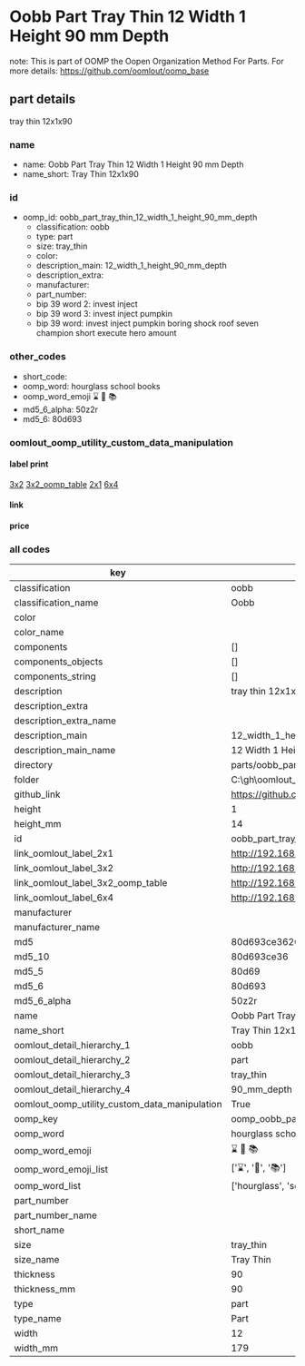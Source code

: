 # Oobb Part Tray Thin 12 Width 1 Height 90 mm Depth  

note: This is part of OOMP the Oopen Organization Method For Parts. For more details: https://github.com/oomlout/oomp_base

##  part details
  



tray thin 12x1x90



### name
* name: Oobb Part Tray Thin 12 Width 1 Height 90 mm Depth
* name_short: Tray Thin 12x1x90 
### id
* oomp_id: oobb_part_tray_thin_12_width_1_height_90_mm_depth
  * classification: oobb
  * type: part
  * size: tray_thin
  * color: 
  * description_main: 12_width_1_height_90_mm_depth
  * description_extra: 
  * manufacturer: 
  * part_number: 
  * bip 39 word 2: invest inject
  * bip 39 word 3: invest inject pumpkin
  * bip 39 word: invest inject pumpkin boring shock roof seven champion short execute hero amount

### other_codes
* short_code: 
* oomp_word: hourglass school books
* oomp_word_emoji :hourglass: :school: :books:
* md5_6_alpha: 50z2r
* md5_6: 80d693






### oomlout_oomp_utility_custom_data_manipulation
#### label print
[3x2](http://192.168.1.245:1112/?label=oomp%2050z2r)
[3x2_oomp_table](http://192.168.1.108:1112/?label=oomp%2050z2r)
[2x1](http://192.168.1.242:1112/?label=oomp%2050z2r)
[6x4](http://192.168.1.55:1112/?label=oomp%2050z2r)    

#### link

                              

#### price







### all codes 
| key | value |  
| --- | --- |  
| classification | oobb |  
| classification_name | Oobb |  
| color |  |  
| color_name |  |  
| components | [] |  
| components_objects | [] |  
| components_string | [] |  
| description | tray thin 12x1x90 |  
| description_extra |  |  
| description_extra_name |  |  
| description_main | 12_width_1_height_90_mm_depth |  
| description_main_name | 12 Width 1 Height 90 mm Depth |  
| directory | parts/oobb_part_tray_thin_12_width_1_height_90_mm_depth |  
| folder | C:\gh\oomlout_oobb_version_4_generated_parts\things\oobb_part_tray_thin_12_width_1_height_90_mm_depth |  
| github_link | https://github.com/oomlout/oomlout_oomp_part_src/tree/main/parts/oobb_part_tray_thin_12_width_1_height_90_mm_depth |  
| height | 1 |  
| height_mm | 14 |  
| id | oobb_part_tray_thin_12_width_1_height_90_mm_depth |  
| link_oomlout_label_2x1 | http://192.168.1.242:1112/?label=oomp%2050z2r |  
| link_oomlout_label_3x2 | http://192.168.1.245:1112/?label=oomp%2050z2r |  
| link_oomlout_label_3x2_oomp_table | http://192.168.1.108:1112/?label=oomp%2050z2r |  
| link_oomlout_label_6x4 | http://192.168.1.55:1112/?label=oomp%2050z2r |  
| manufacturer |  |  
| manufacturer_name |  |  
| md5 | 80d693ce36261896eee3219f5b5d03af |  
| md5_10 | 80d693ce36 |  
| md5_5 | 80d69 |  
| md5_6 | 80d693 |  
| md5_6_alpha | 50z2r |  
| name | Oobb Part Tray Thin 12 Width 1 Height 90 mm Depth |  
| name_short | Tray Thin 12x1x90  |  
| oomlout_detail_hierarchy_1 | oobb |  
| oomlout_detail_hierarchy_2 | part |  
| oomlout_detail_hierarchy_3 | tray_thin |  
| oomlout_detail_hierarchy_4 | 90_mm_depth |  
| oomlout_oomp_utility_custom_data_manipulation | True |  
| oomp_key | oomp_oobb_part_tray_thin_12_width_1_height_90_mm_depth |  
| oomp_word | hourglass school books |  
| oomp_word_emoji | :hourglass: :school: :books: |  
| oomp_word_emoji_list | [':hourglass:', ':school:', ':books:'] |  
| oomp_word_list | ['hourglass', 'school', 'books'] |  
| part_number |  |  
| part_number_name |  |  
| short_name |  |  
| size | tray_thin |  
| size_name | Tray Thin |  
| thickness | 90 |  
| thickness_mm | 90 |  
| type | part |  
| type_name | Part |  
| width | 12 |  
| width_mm | 179 |  
